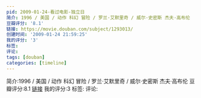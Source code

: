 ```yaml
---
pid: 2009-01-24-看过电影-独立日
简介: 1996 / 美国 / 动作 科幻 冒险 / 罗兰·艾默里奇 / 威尔·史密斯 杰夫·高布伦
豆瓣评分: '8.1'
链接: https://movie.douban.com/subject/1293013/
创建时间: '2009-01-24 21:59:25'
我的评分: '3'
标签:
评论:
tags: [douban]
categories: [timeline]
---
```

简介:1996 / 美国 / 动作 科幻 冒险 / 罗兰·艾默里奇 / 威尔·史密斯 杰夫·高布伦
豆瓣评分:8.1
[链接](https://movie.douban.com/subject/1293013/)
我的评分:3
标签:
评论:
